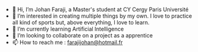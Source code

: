 - 👋 Hi, I’m Johan Faraji, a Master's student at CY Cergy Paris Université
- 👀 I’m interested in creating multiple things by my own. I love to practice all kind of sports but, above everything, I love to learn.
- 🌱 I’m currently learning Artificial Intelligence
- 💞️ I’m looking to collaborate on a project as a apprentice
- 📫 How to reach me : farajijohan@hotmail.fr
